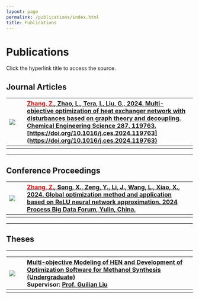 ```yaml
---
layout: page
permalink: /publications/index.html
title: Publications
---
```


# Publications
Click the hyperlink title to access the source.

## Journal Articles

|<img src="https://zixuanchang.github.io/article/graphical_abstruct.jpg">| |[<font color="red">Zhang, Z.</font>, Zhao, L., Tera, I., Liu, G., 2024. Multi-objective optimization of heat exchanger network with disturbances based on graph theory and decoupling. Chemical Engineering Science 287, 119763. ](https://zixuanchang.github.io/article/1-s2.0-S0009250924000630-main.pdf)<br>[https://doi.org/10.1016/j.ces.2024.119763](https://doi.org/10.1016/j.ces.2024.119763)|
|:- |-|:------|
| || | 

---
## Conference Proceedings
|<img src="https://zixuanchang.github.io/article/240725-ReLU-墙报.svg">| |[<font color="red">Zhang, Z.</font>, Song, X., Zeng, Y., Li, J., Wang, L., Xiao, X., 2024. Global optimization method and application based on ReLU neural network approximation. 2024 Process Big Data Forum, Yulin, China. ](https://zixuanchang.github.io/article/240724-ReLU-墙报.pdf)|
|:- |-|:------|
| || | 


---
## Theses
---

|<img src="https://zixuanchang.github.io/project/HEN/post.PNG">| |[Multi-objective Modeling of HEN and Development of Optimization Software for Methanol Synthesis (Undergraduate)](https://https://zixuanchang.github.io/project/HEN/zzx-s_project.zip)<br>**Supervisor:** [Prof. Guilian Liu](https://gr.xjtu.edu.cn/en/web/guilianliui/home)|
|:- |-|:------|
| || | 




